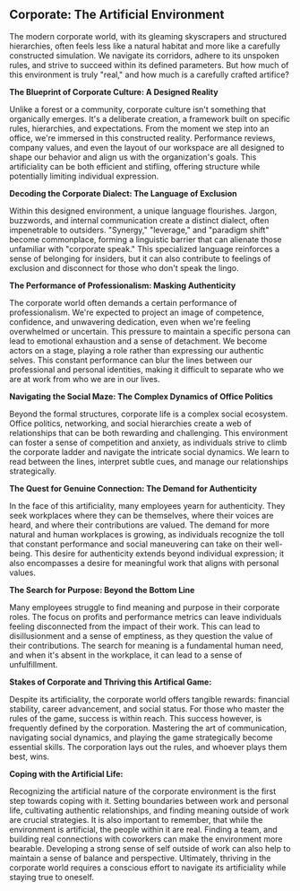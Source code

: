 Corporate: The Artificial Environment
-------------------------------------

The modern corporate world, with its gleaming skyscrapers and structured hierarchies, often feels less like a natural habitat and more like a carefully constructed simulation. We navigate its corridors, adhere to its unspoken rules, and strive to succeed within its defined parameters. But how much of this environment is truly "real," and how much is a carefully crafted artifice?

**The Blueprint of Corporate Culture: A Designed Reality**

Unlike a forest or a community, corporate culture isn't something that organically emerges. It's a deliberate creation, a framework built on specific rules, hierarchies, and expectations. From the moment we step into an office, we're immersed in this constructed reality. Performance reviews, company values, and even the layout of our workspace are all designed to shape our behavior and align us with the organization's goals. This artificiality can be both efficient and stifling, offering structure while potentially limiting individual expression.

**Decoding the Corporate Dialect: The Language of Exclusion**

Within this designed environment, a unique language flourishes. Jargon, buzzwords, and internal communication create a distinct dialect, often impenetrable to outsiders. "Synergy," "leverage," and "paradigm shift" become commonplace, forming a linguistic barrier that can alienate those unfamiliar with "corporate speak." This specialized language reinforces a sense of belonging for insiders, but it can also contribute to feelings of exclusion and disconnect for those who don't speak the lingo.

**The Performance of Professionalism: Masking Authenticity**

The corporate world often demands a certain performance of professionalism. We're expected to project an image of competence, confidence, and unwavering dedication, even when we're feeling overwhelmed or uncertain. This pressure to maintain a specific persona can lead to emotional exhaustion and a sense of detachment. We become actors on a stage, playing a role rather than expressing our authentic selves. This constant performance can blur the lines between our professional and personal identities, making it difficult to separate who we are at work from who we are in our lives.

**Navigating the Social Maze: The Complex Dynamics of Office Politics**

Beyond the formal structures, corporate life is a complex social ecosystem. Office politics, networking, and social hierarchies create a web of relationships that can be both rewarding and challenging. This environment can foster a sense of competition and anxiety, as individuals strive to climb the corporate ladder and navigate the intricate social dynamics. We learn to read between the lines, interpret subtle cues, and manage our relationships strategically.

**The Quest for Genuine Connection: The Demand for Authenticity**

In the face of this artificiality, many employees yearn for authenticity. They seek workplaces where they can be themselves, where their voices are heard, and where their contributions are valued. The demand for more natural and human workplaces is growing, as individuals recognize the toll that constant performance and social maneuvering can take on their well-being. This desire for authenticity extends beyond individual expression; it also encompasses a desire for meaningful work that aligns with personal values.

**The Search for Purpose: Beyond the Bottom Line**

Many employees struggle to find meaning and purpose in their corporate roles. The focus on profits and performance metrics can leave individuals feeling disconnected from the impact of their work. This can lead to disillusionment and a sense of emptiness, as they question the value of their contributions. The search for meaning is a fundamental human need, and when it's absent in the workplace, it can lead to a sense of unfulfillment.

**Stakes of Corporate and Thriving this Artifical Game:**

Despite its artificiality, the corporate world offers tangible rewards: financial stability, career advancement, and social status. For those who master the rules of the game, success is within reach. This success however, is frequently defined by the corporation. Mastering the art of communication, navigating social dynamics, and playing the game strategically become essential skills. The corporation lays out the rules, and whoever plays them best, wins.

**Coping with the Artificial Life:**

Recognizing the artificial nature of the corporate environment is the first step towards coping with it. Setting boundaries between work and personal life, cultivating authentic relationships, and finding meaning outside of work are crucial strategies. It is also important to remember, that while the environment is artificial, the people within it are real. Finding a team, and building real connections with coworkers can make the environment more bearable. Developing a strong sense of self outside of work can also help to maintain a sense of balance and perspective. Ultimately, thriving in the corporate world requires a conscious effort to navigate its artificiality while staying true to oneself.
